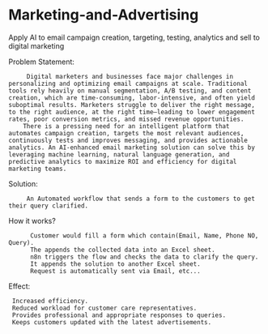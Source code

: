 # Marketing-and-Advertising
Apply AI to email campaign creation, targeting, testing, analytics and sell to digital marketing

Problem Statement:

         Digital marketers and businesses face major challenges in personalizing and optimizing email campaigns at scale. Traditional tools rely heavily on manual segmentation, A/B testing, and content creation, which are time-consuming, labor-intensive, and often yield suboptimal results. Marketers struggle to deliver the right message, to the right audience, at the right time—leading to lower engagement rates, poor conversion metrics, and missed revenue opportunities.
        There is a pressing need for an intelligent platform that automates campaign creation, targets the most relevant audiences, continuously tests and improves messaging, and provides actionable analytics. An AI-enhanced email marketing solution can solve this by leveraging machine learning, natural language generation, and predictive analytics to maximize ROI and efficiency for digital marketing teams.
 Solution:
 
         An Automated workflow that sends a form to the customers to get their query clarified. 
How it works?

          Customer would fill a form which contain(Email, Name, Phone NO, Query).
          The appends the collected data into an Excel sheet.
          n8n triggers the flow and checks the data to clarify the query.
          It appends the solution to another Excel sheet.
          Request is automatically sent via Email, etc...
Effect:

     Increased efficiency.
     Reduced workload for customer care representatives.
     Provides professional and appropriate responses to queries.
     Keeps customers updated with the latest advertisements.

